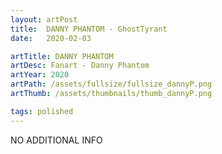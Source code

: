 ```yaml
---
layout: artPost
title:  DANNY PHANTOM - GhostTyrant
date:   2020-02-03

artTitle: DANNY PHANTOM
artDesc: Fanart - Danny Phantom
artYear: 2020
artPath: /assets/fullsize/fullsize_dannyP.png
artThumb: /assets/thumbnails/thumb_dannyP.png

tags: polished
---
```


NO ADDITIONAL INFO